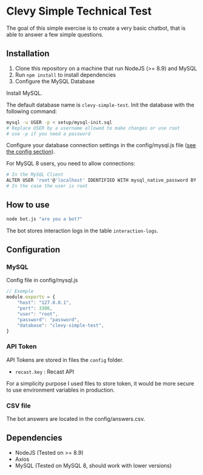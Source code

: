 # Clevy Simple Technical Test
The goal of this simple exercise is to create a very basic chatbot, that is able to answer a few simple questions.

## Installation
1. Clone this repository on a machine that run NodeJS (>= 8.9) and MySQL
2. Run `npm install` to install dependencies
3. Configure the MySQL Database

Install MySQL.

The default database name is `clevy-simple-test`. Init the database with the following command:
``` bash
mysql -u USER -p < setup/mysql-init.sql
# Replace USER by a username allowed to make changes or use root
# use -p if you need a password
```
Configure your database connection settings in the config/mysql.js file ([see the config section](#mysql)).

For MySQL 8 users, you need to allow connections:
``` bash
# In the MySQL Client
ALTER USER 'root'@'localhost' IDENTIFIED WITH mysql_native_password BY 'password'
# In the case the user is root
```

## How to use
``` bash
node bot.js "are you a bot?"
```
The bot stores interaction logs in the table `interaction-logs`.

## Configuration

### MySQL
Config file in config/mysql.js
``` javascript
// Exemple
module.exports = {
	"host": "127.0.0.1",
	"port": 3306,
	"user": "root",
	"password": "password",
	"database": "clevy-simple-test",
}
```

### API Token
API Tokens are stored in files the `config` folder.
- `recast.key` : Recast API

For a simplicity purpose I used files to store token, it would be more secure to use environment variables in production.

### CSV file
The bot answers are located in the config/answers.csv.

## Dependencies
- NodeJS (Tested on >= 8.9)
- Axios
- MySQL (Tested on MySQL 8, should work with lower versions)